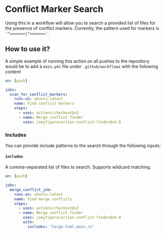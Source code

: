 # Conflict Marker Search

Using this in a workflow will allow you to search a provided list of files for the presence of conflict markers. Currently, the pattern used for markers is `'^<<<<<<<|^>>>>>>>'`. 

## How to use it?
A simple example of running this action on all pushes to the repository would be
to add a `main.yml` file under `.github/workflows` with the following content
```yaml
on: [push]

jobs:
  scan_for_conflict_markers:
    runs-on: ubuntu-latest
    name: Find conflict markers
    steps:
      - uses: actions/checkout@v2
      - name: Merge conflict finder
        uses: joeyfigaro/action-conflict-finder@v4.0
```

### Includes
You can provide include patterns to the search through the following inputs:

#### `includes`
A comma-separated list of files to search. Supports wildcard matching. 

```yaml
on: [push]

jobs:
  merge_conflict_job:
    runs-on: ubuntu-latest
    name: Find merge conflicts
    steps:
      - uses: actions/checkout@v2
      - name: Merge conflict finder
        uses: joeyfigaro/action-conflict-finder@v4.0
        with:
          includes: "Cargo.toml,main.rs"
```
